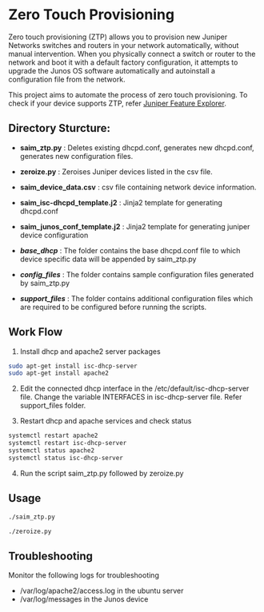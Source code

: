 Zero Touch Provisioning
===========

Zero touch provisioning (ZTP) allows you to provision new Juniper Networks switches and routers in your network automatically, without manual intervention. When you physically connect a switch or router to the network and boot it with a default factory configuration, it attempts to upgrade the Junos OS software automatically and autoinstall a configuration file from the network.

This project aims to automate the process of zero touch provisioning. To check if your device supports ZTP, refer [Juniper Feature Explorer](https://apps.juniper.net/feature-explorer/).

Directory Sturcture:
-----

* **saim_ztp.py** : Deletes existing dhcpd.conf, generates new dhcpd.conf, generates new configuration files.

* **zeroize.py** : Zeroises Juniper devices listed in the csv file.

* **saim_device_data.csv** : csv file containing network device information.

* **saim_isc-dhcpd_template.j2** : Jinja2 template for generating dhcpd.conf

* **saim_junos_conf_template.j2** : Jinja2 template for generating juniper device configuration

* ***base_dhcp*** : The folder contains the base dhcpd.conf file to which device specific data will be appended by saim_ztp.py

* ***config_files*** : The folder contains sample configuration files generated by saim_ztp.py

* ***support_files*** : The folder contains additional configuration files which are required to be configured before running the scripts.


Work Flow
-----

1) Install dhcp and apache2 server packages
```sh
sudo apt-get install isc-dhcp-server
sudo apt-get install apache2

```

2) Edit the connected dhcp interface in the /etc/default/isc-dhcp-server file. Change the variable INTERFACES in isc-dhcp-server file. Refer support_files folder.

3) Restart dhcp and apache services and check status

```sh
systemctl restart apache2
systemctl restart isc-dhcp-server
systemctl status apache2
systemctl status isc-dhcp-server
```

4) Run the script saim_ztp.py followed by zeroize.py


Usage
-----
```sh
./saim_ztp.py

./zeroize.py
```

Troubleshooting
-----
Monitor the following logs for troubleshooting
* /var/log/apache2/access.log in the ubuntu server
* /var/log/messages in the Junos device
